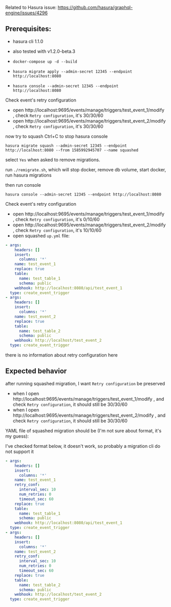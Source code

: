 Related to Hasura issue: https://github.com/hasura/graphql-engine/issues/4296

## Prerequisites:
* hasura cli 1.1.0
* also tested with v1.2.0-beta.3


* `docker-compose up -d --build`
* `hasura migrate apply --admin-secret 12345 --endpoint http://localhost:8080`
* `hasura console --admin-secret 12345 --endpoint http://localhost:8080`

Check event's retry configuration
* open http://localhost:9695/events/manage/triggers/test_event_1/modify , check `Retry configuration`, it's 30/30/60
* open http://localhost:9695/events/manage/triggers/test_event_2/modify , check `Retry configuration`, it's 30/30/60

now try to squash
Ctrl+C to stop hasura console

`hasura migrate squash --admin-secret 12345 --endpoint http://localhost:8080 --from 1585992945707 --name squashed`

select `Yes` when asked to remove migrations.

run `./remigrate.sh`, which will stop docker, remove db volume, start docker, run hasura migrations

then run console

`hasura console --admin-secret 12345 --endpoint http://localhost:8080`

Check event's retry configuration
* open http://localhost:9695/events/manage/triggers/test_event_1/modify , check `Retry configuration`, it's 0/10/60
* open http://localhost:9695/events/manage/triggers/test_event_2/modify , check `Retry configuration`, it's 10/10/60
* open squashed `up.yml` file:

```YAML
- args:
    headers: []
    insert:
      columns: '*'
    name: test_event_1
    replace: true
    table:
      name: test_table_1
      schema: public
    webhook: http://localhost:8080/api/test_event_1
  type: create_event_trigger
- args:
    headers: []
    insert:
      columns: '*'
    name: test_event_2
    replace: true
    table:
      name: test_table_2
      schema: public
    webhook: http://localhost/test_event_2
  type: create_event_trigger
```

there is no information about retry configuration here

## Expected behavior

after running squashed migration, I want `Retry configuration` be preserved

* when I open http://localhost:9695/events/manage/triggers/test_event_1/modify , and check `Retry configuration`, it should still be 30/30/60
* when I open http://localhost:9695/events/manage/triggers/test_event_2/modify , and check `Retry configuration`, it should still be 30/30/60

YAML file of squashed migration should be (I'm not sure about format, it's my guess):

I've checked format below, it doesn't work, so probably a migration cli do not support it

```YAML
- args:
    headers: []
    insert:
      columns: '*'
    name: test_event_1
    retry_conf:
      interval_sec: 10
      num_retries: 0
      timeout_sec: 60
    replace: true
    table:
      name: test_table_1
      schema: public
    webhook: http://localhost:8080/api/test_event_1
  type: create_event_trigger
- args:
    headers: []
    insert:
      columns: '*'
    name: test_event_2
    retry_conf:
      interval_sec: 10
      num_retries: 0
      timeout_sec: 60
    replace: true
    table:
      name: test_table_2
      schema: public
    webhook: http://localhost/test_event_2
  type: create_event_trigger
```
